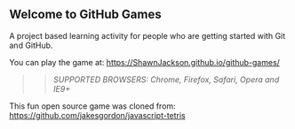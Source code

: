 ## Welcome to GitHub Games

A project based learning activity for people who are getting started with Git and GitHub.

You can play the game at: https://ShawnJackson.github.io/github-games/

>> _*SUPPORTED BROWSERS*: Chrome, Firefox, Safari, Opera and IE9+_

This fun open source game was cloned from: https://github.com/jakesgordon/javascript-tetris
